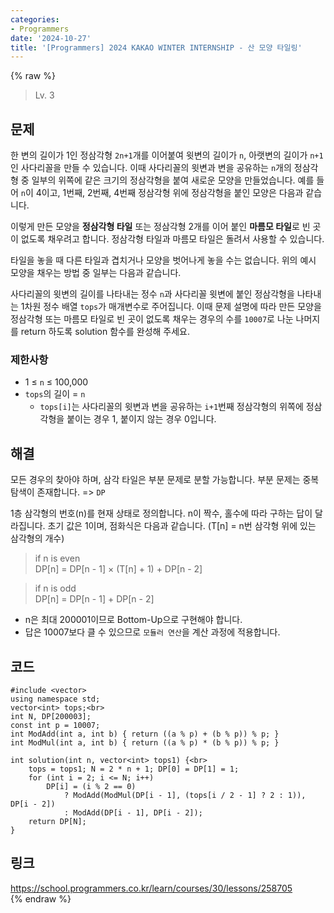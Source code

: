 ```yaml
---
categories:
- Programmers
date: '2024-10-27'
title: '[Programmers] 2024 KAKAO WINTER INTERNSHIP - 산 모양 타일링'
---
```


{% raw %}
> Lv. 3<br>

## 문제
한 변의 길이가 1인 정삼각형  `2n+1`개를 이어붙여 윗변의 길이가  `n`, 아랫변의 길이가  `n+1`인 사다리꼴을 만들 수 있습니다. 이때 사다리꼴의 윗변과 변을 공유하는  `n`개의 정삼각형 중 일부의 위쪽에 같은 크기의 정삼각형을 붙여 새로운 모양을 만들었습니다. 예를 들어  `n`이 4이고, 1번째, 2번째, 4번째 정삼각형 위에 정삼각형을 붙인 모양은 다음과 같습니다.

이렇게 만든 모양을  **정삼각형 타일**  또는 정삼각형 2개를 이어 붙인  **마름모 타일**로 빈 곳이 없도록 채우려고 합니다. 정삼각형 타일과 마름모 타일은 돌려서 사용할 수 있습니다.

타일을 놓을 때 다른 타일과 겹치거나 모양을 벗어나게 놓을 수는 없습니다. 위의 예시 모양을 채우는 방법 중 일부는 다음과 같습니다.

사다리꼴의 윗변의 길이를 나타내는 정수  `n`과 사다리꼴 윗변에 붙인 정삼각형을 나타내는 1차원 정수 배열  `tops`가 매개변수로 주어집니다. 이때 문제 설명에 따라 만든 모양을 정삼각형 또는 마름모 타일로 빈 곳이 없도록 채우는 경우의 수를  `10007`로 나눈 나머지를 return 하도록 solution 함수를 완성해 주세요.

### 제한사항
-   1 ≤  `n`  ≤ 100,000
-   `tops`의 길이 =  `n`
    -   `tops[i]`는 사다리꼴의 윗변과 변을 공유하는  `i+1`번째 정삼각형의 위쪽에 정삼각형을 붙이는 경우 1, 붙이지 않는 경우 0입니다.

## 해결
모든 경우의 찾아야 하며, 삼각 타일은 부분 문제로 분할 가능합니다. 부분 문제는 중복 탐색이 존재합니다. => `DP`<br>

1층 삼각형의 번호(n)를 현재 상태로 정의합니다. n이 짝수, 홀수에 따라 구하는 답이 달라집니다. 초기 값은 1이며, 점화식은 다음과 같습니다. (T[n] = n번 삼각형 위에 있는 삼각형의 개수)
> if n is even<br>
> DP[n] = DP[n - 1] × (T[n] + 1) + DP[n - 2]<br>

> if n is odd<br>
> DP[n] = DP[n - 1] + DP[n - 2]<br>

- n은 최대 200001이므로 Bottom-Up으로 구현해야 합니다.
- 답은 10007보다 클 수 있으므로 `모듈러 연산`을 계산 과정에 적용합니다.

## 코드
```
#include <vector>
using namespace std;
vector<int> tops;<br>
int N, DP[200003];
const int p = 10007;
int ModAdd(int a, int b) { return ((a % p) + (b % p)) % p; }
int ModMul(int a, int b) { return ((a % p) * (b % p)) % p; }

int solution(int n, vector<int> tops1) {<br>
    tops = tops1; N = 2 * n + 1; DP[0] = DP[1] = 1;
    for (int i = 2; i <= N; i++)
        DP[i] = (i % 2 == 0)
            ? ModAdd(ModMul(DP[i - 1], (tops[i / 2 - 1] ? 2 : 1)), DP[i - 2])
            : ModAdd(DP[i - 1], DP[i - 2]);
    return DP[N];
}
```

## 링크
https://school.programmers.co.kr/learn/courses/30/lessons/258705<br>
{% endraw %}